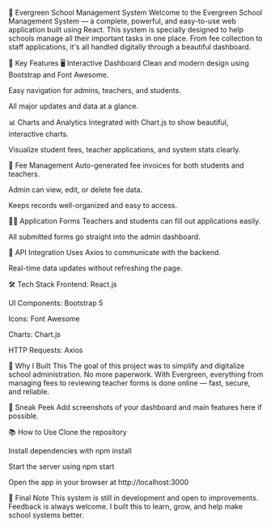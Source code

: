 🌲 Evergreen School Management System
Welcome to the Evergreen School Management System — a complete, powerful, and easy-to-use web application built using React. This system is specially designed to help schools manage all their important tasks in one place. From fee collection to staff applications, it's all handled digitally through a beautiful dashboard.

🚀 Key Features
🖥️ Interactive Dashboard
Clean and modern design using Bootstrap and Font Awesome.

Easy navigation for admins, teachers, and students.

All major updates and data at a glance.

📊 Charts and Analytics
Integrated with Chart.js to show beautiful, interactive charts.

Visualize student fees, teacher applications, and system stats clearly.

🧾 Fee Management
Auto-generated fee invoices for both students and teachers.

Admin can view, edit, or delete fee data.

Keeps records well-organized and easy to access.

👨‍🏫 Application Forms
Teachers and students can fill out applications easily.

All submitted forms go straight into the admin dashboard.

🔌 API Integration
Uses Axios to communicate with the backend.

Real-time data updates without refreshing the page.

🛠️ Tech Stack
Frontend: React.js

UI Components: Bootstrap 5

Icons: Font Awesome

Charts: Chart.js

HTTP Requests: Axios

🎯 Why I Built This
The goal of this project was to simplify and digitalize school administration. No more paperwork. With Evergreen, everything from managing fees to reviewing teacher forms is done online — fast, secure, and reliable.

📸 Sneak Peek
Add screenshots of your dashboard and main features here if possible.

📚 How to Use
Clone the repository

Install dependencies with npm install

Start the server using npm start

Open the app in your browser at http://localhost:3000

🙏 Final Note
This system is still in development and open to improvements. Feedback is always welcome. I built this to learn, grow, and help make school systems better.

